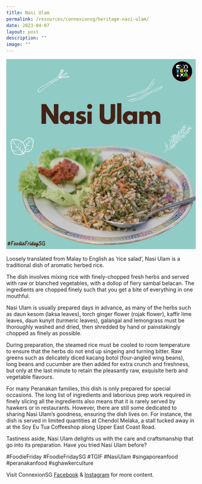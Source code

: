 ```yaml
---
title: Nasi Ulam
permalink: /resources/connexionsg/heritage-nasi-ulam/
date: 2023-04-07
layout: post
description: ""
image: ""
---
```

![](/images/connexionsg/2023/nasiulam.png)


Loosely translated from Malay to English as ‘rice salad’, Nasi Ulam is a traditional dish of aromatic herbed rice.

The dish involves mixing rice with finely-chopped fresh herbs and served with raw or blanched vegetables, with a dollop of fiery sambal belacan. The ingredients are chopped finely such that you get a bite of everything in one mouthful.

Nasi Ulam is usually prepared days in advance, as many of the herbs such as daun kesom (laksa leaves), torch ginger flower (rojak flower), kaffir lime leaves, daun kunyit (turmeric leaves), galangal and lemongrass must be thoroughly washed and dried, then shredded by hand or painstakingly chopped as finely as possible.

During preparation, the steamed rice must be cooled to room temperature to ensure that the herbs do not end up singeing and turning bitter. Raw greens such as delicately diced kacang botol (four-angled wing beans), long beans and cucumber are then added for extra crunch and freshness, but only at the last minute to retain the pleasantly raw, exquisite herb and vegetable flavours.

For many Peranakan families, this dish is only prepared for special occasions. The long list of ingredients and laborious prep work required in finely slicing all the ingredients also means that it is rarely served by hawkers or in restaurants. However, there are still some dedicated to sharing Nasi Ulam’s goodness, ensuring the dish lives on. For instance, the dish is served in limited quantities at Chendol Melaka, a stall tucked away in at the Soy Eu Tua Coffeeshop along Upper East Coast Road.

Tastiness aside, Nasi Ulam delights us with the care and craftsmanship that go into its preparation. Have you tried Nasi Ulam before?

#FoodieFriday #FoodieFridaySG #TGIF #NasiUlam #singaporeanfood #peranakanfood #sghawkerculture

Visit ConnexionSG [Facebook](https://www.facebook.com/ConnexionSG) & [Instagram](https://www.instagram.com/connexionsg/) for more content.